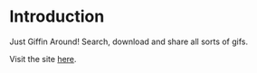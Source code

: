 # Introduction

Just Giffin Around!
Search, download and share all sorts of gifs.

Visit the site [here](https://adarsh01-debug.github.io/Giffin/).
